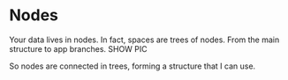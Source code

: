 # Nodes

Your data lives in nodes. In fact, spaces are trees of nodes. From the main structure to app branches.
SHOW PIC

So nodes are connected in trees, forming a structure that I can use.
